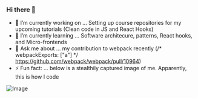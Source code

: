 ### Hi there 👋

- 🔭 I’m currently working on ... Setting up course repositories for my upcoming tutorials (Clean code in JS and React Hooks)
- 🌱 I’m currently learning ... Software architecure, patterns, React hooks, and Micro-frontends
- 💬 Ask me about ... my contribution to webpack recently (/* webpackExports: \["a"\] */ https://github.com/webpack/webpack/pull/10964)
- ⚡ Fun fact: ... below is a stealthily captured image of me. Apparently, this is how I code

![Image](./monkey-coding-gif.gif)

<!--
**pushkar100/pushkar100** is a ✨ _special_ ✨ repository because its `README.md` (this file) appears on your GitHub profile.

Here are some ideas to get you started:

- 🔭 I’m currently working on ...
- 🌱 I’m currently learning ...
- 👯 I’m looking to collaborate on ...
- 🤔 I’m looking for help with ...
- 💬 Ask me about ...
- 📫 How to reach me: ...
- 😄 Pronouns: ...
- ⚡ Fun fact: ...
-->
